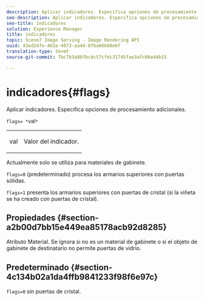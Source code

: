 ```yaml
---
description: Aplicar indicadores. Especifica opciones de procesamiento adicionales.
seo-description: Aplicar indicadores. Especifica opciones de procesamiento adicionales.
seo-title: indicadores
solution: Experience Manager
title: indicadores
topic: Scene7 Image Serving - Image Rendering API
uuid: 43ed24fe-461e-4973-aa44-8fba66668e6f
translation-type: tm+mt
source-git-commit: 7bc7b3a86fbcdc57cfdc31745fae3afc06e44b15

---
```



# indicadores{#flags}

Aplicar indicadores. Especifica opciones de procesamiento adicionales.

`flags= *`val`*`

<table id="simpletable_00B21BD9E47E4D2FB0042CB507431916"> 
 <tr class="strow"> 
  <td class="stentry"> <p><span class="varname"> val</span> </p> </td> 
  <td class="stentry"> <p>Valor del indicador. </p></td> 
 </tr> 
</table>

Actualmente solo se utiliza para materiales de gabinete.

`flags=0` (predeterminado) procesa los armarios superiores con puertas sólidas.

`flags=1` presenta los armarios superiores con puertas de cristal (si la viñeta se ha creado con puertas de cristal).

## Propiedades {#section-a2b00d7bb15e449ea85178acb92d8285}

Atributo Material. Se ignora si no es un material de gabinete o si el objeto de gabinete de destinatario no permite puertas de vidrio.

## Predeterminado {#section-4c134b02a1da4ffb9841233f98f6e97c}

`flags=0` sin puertas de cristal.
